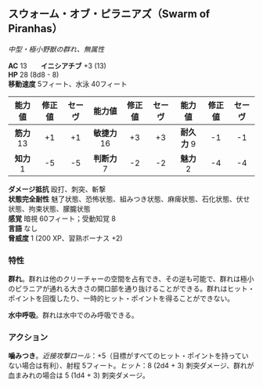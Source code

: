 ## スウォーム・オブ・ピラニアズ（Swarm of Piranhas）
*中型・極小野獣の群れ、無属性*

**AC** 13　　**イニシアチブ** +3 (13)  
**HP** 28 (8d8 - 8)  
**移動速度** 5フィート、水泳 40フィート

| 能力値 | 修正値 | セーヴ | 能力値 | 修正値 | セーヴ | 能力値 | 修正値 | セーヴ |
|:---:|:---:|:---:|:---:|:---:|:---:|:---:|:---:|:---:|
| **筋力** 13 | +1 | +1 | **敏捷力** 16 | +3 | +3 | **耐久力** 9 | -1 | -1 |
| **知力** 1 | -5 | -5 | **判断力** 7 | -2 | -2 | **魅力** 2 | -4 | -4 |

**ダメージ抵抗** 殴打、刺突、斬撃  
**状態完全耐性** 魅了状態、恐怖状態、組みつき状態、麻痺状態、石化状態、伏せ状態、拘束状態、朦朧状態  
**感覚** 暗視 60フィート；受動知覚 8  
**言語** なし  
**脅威度** 1 (200 XP、習熟ボーナス +2)

### 特性
**群れ**。群れは他のクリーチャーの空間を占有でき、その逆も可能で、群れは極小のピラニアが通れる大きさの開口部を通り抜けることができる。群れはヒット・ポイントを回復したり、一時的ヒット・ポイントを得ることができない。

**水中呼吸**。群れは水中でのみ呼吸できる。

### アクション
**噛みつき**。*近接攻撃ロール*：+5（目標がすべてのヒット・ポイントを持っていない場合は有利）、射程 5フィート。*ヒット*：8 (2d4 + 3) 刺突ダメージ、群れが血まみれの場合は 5 (1d4 + 3) 刺突ダメージ。